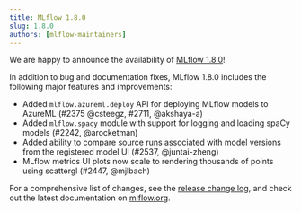 ```yaml
---
title: MLflow 1.8.0
slug: 1.8.0
authors: [mlflow-maintainers]
---
```


We are happy to announce the availability of [MLflow 1.8.0](https://github.com/mlflow/mlflow/releases/tag/v1.8.0)!

In addition to bug and documentation fixes, MLflow 1.8.0 includes the following major features and improvements:

- Added `mlflow.azureml.deploy` API for deploying MLflow models to AzureML (#2375 @csteegz, #2711, @akshaya-a)
- Added `mlflow.spacy` module with support for logging and loading spaCy models (#2242, @arocketman)
- Added ability to compare source runs associated with model versions from the registered model UI (#2537, @juntai-zheng)
- MLflow metrics UI plots now scale to rendering thousands of points using scattergl (#2447, @mjlbach)

For a comprehensive list of changes, see the [release change log](https://github.com/mlflow/mlflow/releases/tag/v1.8.0), and check out the latest documentation on [mlflow.org](http://mlflow.org/).
